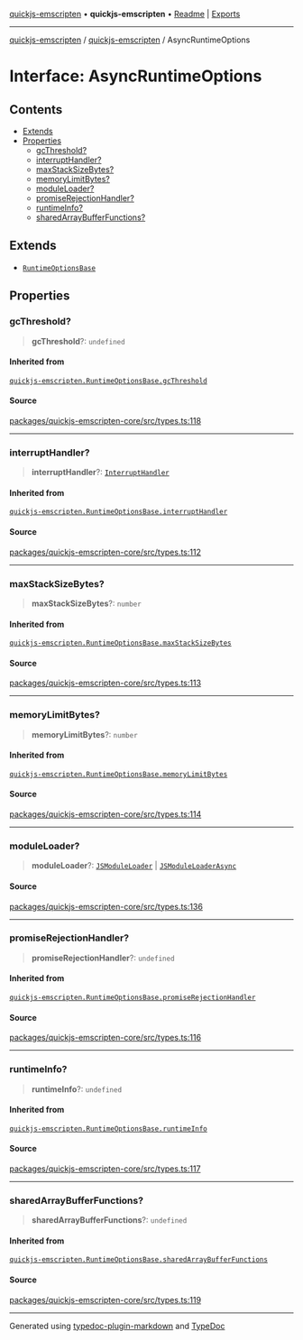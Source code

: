 [quickjs-emscripten](../../packages.md) • **quickjs-emscripten** • [Readme](../README.md) \| [Exports](../exports.md)

***

[quickjs-emscripten](../../packages.md) / [quickjs-emscripten](../exports.md) / AsyncRuntimeOptions

# Interface: AsyncRuntimeOptions

## Contents

- [Extends](AsyncRuntimeOptions.md#extends)
- [Properties](AsyncRuntimeOptions.md#properties)
  - [gcThreshold?](AsyncRuntimeOptions.md#gcthreshold)
  - [interruptHandler?](AsyncRuntimeOptions.md#interrupthandler)
  - [maxStackSizeBytes?](AsyncRuntimeOptions.md#maxstacksizebytes)
  - [memoryLimitBytes?](AsyncRuntimeOptions.md#memorylimitbytes)
  - [moduleLoader?](AsyncRuntimeOptions.md#moduleloader)
  - [promiseRejectionHandler?](AsyncRuntimeOptions.md#promiserejectionhandler)
  - [runtimeInfo?](AsyncRuntimeOptions.md#runtimeinfo)
  - [sharedArrayBufferFunctions?](AsyncRuntimeOptions.md#sharedarraybufferfunctions)

## Extends

- [`RuntimeOptionsBase`](RuntimeOptionsBase.md)

## Properties

### gcThreshold?

> **gcThreshold**?: `undefined`

#### Inherited from

[`quickjs-emscripten.RuntimeOptionsBase.gcThreshold`](RuntimeOptionsBase.md#gcthreshold)

#### Source

[packages/quickjs-emscripten-core/src/types.ts:118](https://github.com/justjake/quickjs-emscripten/blob/main/packages/quickjs-emscripten-core/src/types.ts#L118)

***

### interruptHandler?

> **interruptHandler**?: [`InterruptHandler`](../exports.md#interrupthandler)

#### Inherited from

[`quickjs-emscripten.RuntimeOptionsBase.interruptHandler`](RuntimeOptionsBase.md#interrupthandler)

#### Source

[packages/quickjs-emscripten-core/src/types.ts:112](https://github.com/justjake/quickjs-emscripten/blob/main/packages/quickjs-emscripten-core/src/types.ts#L112)

***

### maxStackSizeBytes?

> **maxStackSizeBytes**?: `number`

#### Inherited from

[`quickjs-emscripten.RuntimeOptionsBase.maxStackSizeBytes`](RuntimeOptionsBase.md#maxstacksizebytes)

#### Source

[packages/quickjs-emscripten-core/src/types.ts:113](https://github.com/justjake/quickjs-emscripten/blob/main/packages/quickjs-emscripten-core/src/types.ts#L113)

***

### memoryLimitBytes?

> **memoryLimitBytes**?: `number`

#### Inherited from

[`quickjs-emscripten.RuntimeOptionsBase.memoryLimitBytes`](RuntimeOptionsBase.md#memorylimitbytes)

#### Source

[packages/quickjs-emscripten-core/src/types.ts:114](https://github.com/justjake/quickjs-emscripten/blob/main/packages/quickjs-emscripten-core/src/types.ts#L114)

***

### moduleLoader?

> **moduleLoader**?: [`JSModuleLoader`](JSModuleLoader.md) \| [`JSModuleLoaderAsync`](JSModuleLoaderAsync.md)

#### Source

[packages/quickjs-emscripten-core/src/types.ts:136](https://github.com/justjake/quickjs-emscripten/blob/main/packages/quickjs-emscripten-core/src/types.ts#L136)

***

### promiseRejectionHandler?

> **promiseRejectionHandler**?: `undefined`

#### Inherited from

[`quickjs-emscripten.RuntimeOptionsBase.promiseRejectionHandler`](RuntimeOptionsBase.md#promiserejectionhandler)

#### Source

[packages/quickjs-emscripten-core/src/types.ts:116](https://github.com/justjake/quickjs-emscripten/blob/main/packages/quickjs-emscripten-core/src/types.ts#L116)

***

### runtimeInfo?

> **runtimeInfo**?: `undefined`

#### Inherited from

[`quickjs-emscripten.RuntimeOptionsBase.runtimeInfo`](RuntimeOptionsBase.md#runtimeinfo)

#### Source

[packages/quickjs-emscripten-core/src/types.ts:117](https://github.com/justjake/quickjs-emscripten/blob/main/packages/quickjs-emscripten-core/src/types.ts#L117)

***

### sharedArrayBufferFunctions?

> **sharedArrayBufferFunctions**?: `undefined`

#### Inherited from

[`quickjs-emscripten.RuntimeOptionsBase.sharedArrayBufferFunctions`](RuntimeOptionsBase.md#sharedarraybufferfunctions)

#### Source

[packages/quickjs-emscripten-core/src/types.ts:119](https://github.com/justjake/quickjs-emscripten/blob/main/packages/quickjs-emscripten-core/src/types.ts#L119)

***

Generated using [typedoc-plugin-markdown](https://www.npmjs.com/package/typedoc-plugin-markdown) and [TypeDoc](https://typedoc.org/)
